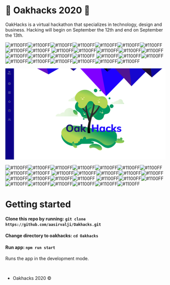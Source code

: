 # 🌳 Oakhacks 2020 🌳

OakHacks is a virtual hackathon that specializes in technology, design and business. Hacking will begin on September the 12th and end on September the 13th.

![#1100FF](https://via.placeholder.com/15/1100ff/000000?text=+)![#1100FF](https://via.placeholder.com/15/1100ff/000000?text=+)![#1100FF](https://via.placeholder.com/15/1100ff/000000?text=+)![#1100FF](https://via.placeholder.com/15/1100ff/000000?text=+)![#1100FF](https://via.placeholder.com/15/1100ff/000000?text=+)![#1100FF](https://via.placeholder.com/15/1100ff/000000?text=+)![#1100FF](https://via.placeholder.com/15/1100ff/000000?text=+)![#1100FF](https://via.placeholder.com/15/1100ff/000000?text=+)![#1100FF](https://via.placeholder.com/15/1100ff/000000?text=+)
![#1100FF](https://via.placeholder.com/15/1100ff/000000?text=+)![#1100FF](https://via.placeholder.com/15/1100ff/000000?text=+)![#1100FF](https://via.placeholder.com/15/1100ff/000000?text=+)![#1100FF](https://via.placeholder.com/15/1100ff/000000?text=+)![#1100FF](https://via.placeholder.com/15/1100ff/000000?text=+)![#1100FF](https://via.placeholder.com/15/1100ff/000000?text=+)![#1100FF](https://via.placeholder.com/15/1100ff/000000?text=+)![#1100FF](https://via.placeholder.com/15/1100ff/000000?text=+)![#1100FF](https://via.placeholder.com/15/1100ff/000000?text=+)
![#1100FF](https://via.placeholder.com/15/1100ff/000000?text=+)![#1100FF](https://via.placeholder.com/15/1100ff/000000?text=+)![#1100FF](https://via.placeholder.com/15/1100ff/000000?text=+)![#1100FF](https://via.placeholder.com/15/1100ff/000000?text=+)![#1100FF](https://via.placeholder.com/15/1100ff/000000?text=+)![#1100FF](https://via.placeholder.com/15/1100ff/000000?text=+)![#1100FF](https://via.placeholder.com/15/1100ff/000000?text=+)![#1100FF](https://via.placeholder.com/15/1100ff/000000?text=+)![#1100FF](https://via.placeholder.com/15/1100ff/000000?text=+)

![](read_me_assets/desktop_landing.png)

![#1100FF](https://via.placeholder.com/15/1100ff/000000?text=+)![#1100FF](https://via.placeholder.com/15/1100ff/000000?text=+)![#1100FF](https://via.placeholder.com/15/1100ff/000000?text=+)![#1100FF](https://via.placeholder.com/15/1100ff/000000?text=+)![#1100FF](https://via.placeholder.com/15/1100ff/000000?text=+)![#1100FF](https://via.placeholder.com/15/1100ff/000000?text=+)![#1100FF](https://via.placeholder.com/15/1100ff/000000?text=+)![#1100FF](https://via.placeholder.com/15/1100ff/000000?text=+)![#1100FF](https://via.placeholder.com/15/1100ff/000000?text=+)
![#1100FF](https://via.placeholder.com/15/1100ff/000000?text=+)![#1100FF](https://via.placeholder.com/15/1100ff/000000?text=+)![#1100FF](https://via.placeholder.com/15/1100ff/000000?text=+)![#1100FF](https://via.placeholder.com/15/1100ff/000000?text=+)![#1100FF](https://via.placeholder.com/15/1100ff/000000?text=+)![#1100FF](https://via.placeholder.com/15/1100ff/000000?text=+)![#1100FF](https://via.placeholder.com/15/1100ff/000000?text=+)![#1100FF](https://via.placeholder.com/15/1100ff/000000?text=+)![#1100FF](https://via.placeholder.com/15/1100ff/000000?text=+)
![#1100FF](https://via.placeholder.com/15/1100ff/000000?text=+)![#1100FF](https://via.placeholder.com/15/1100ff/000000?text=+)![#1100FF](https://via.placeholder.com/15/1100ff/000000?text=+)![#1100FF](https://via.placeholder.com/15/1100ff/000000?text=+)![#1100FF](https://via.placeholder.com/15/1100ff/000000?text=+)![#1100FF](https://via.placeholder.com/15/1100ff/000000?text=+)![#1100FF](https://via.placeholder.com/15/1100ff/000000?text=+)![#1100FF](https://via.placeholder.com/15/1100ff/000000?text=+)![#1100FF](https://via.placeholder.com/15/1100ff/000000?text=+)

# Getting started

#### Clone this repo by running: `git clone https://github.com/aasirvalji/Oakhacks.git`

#### Change directory to oakhacks: `cd Oakhacks`

#### Run app: `npm run start`

Runs the app in the development mode.

<br />

- Oakhacks 2020 ©
